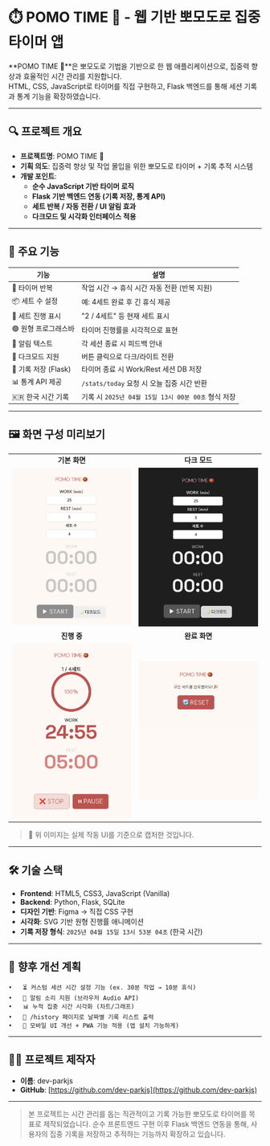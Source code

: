 # ⏱️ POMO TIME 🍅 - 웹 기반 뽀모도로 집중 타이머 앱

**POMO TIME 🍅**은 뽀모도로 기법을 기반으로 한 웹 애플리케이션으로, 집중력 향상과 효율적인 시간 관리를 지원합니다.  
HTML, CSS, JavaScript로 타이머를 직접 구현하고, Flask 백엔드를 통해 세션 기록과 통계 기능을 확장하였습니다.


---

## 🔍 프로젝트 개요

- **프로젝트명**: POMO TIME 🍅
- **기획 의도**: 집중력 향상 및 작업 몰입을 위한 뽀모도로 타이머 + 기록 추적 시스템
- **개발 포인트**:
  - **순수 JavaScript 기반 타이머 로직**
  - **Flask 기반 백엔드 연동 (기록 저장, 통계 API)**
  - **세트 반복 / 자동 전환 / UI 알림 효과**
  - **다크모드 및 시각화 인터페이스 적용**

---

## 🧩 주요 기능

| 기능 | 설명 |
|------|------|
| 🎯 타이머 반복 | 작업 시간 → 휴식 시간 자동 전환 (반복 지원) |
| 📦 세트 수 설정 | 예: 4세트 완료 후 긴 휴식 제공 |
| 🔄 세트 진행 표시 | "2 / 4세트" 등 현재 세트 표시 |
| 🟢 원형 프로그래스바 | 타이머 진행률을 시각적으로 표현 |
| 🔔 알림 텍스트 | 각 세션 종료 시 피드백 안내 |
| 🌙 다크모드 지원 | 버튼 클릭으로 다크/라이트 전환 |
| 🧠 기록 저장 (Flask) | 타이머 종료 시 Work/Rest 세션 DB 저장 |
| 📊 통계 API 제공 | `/stats/today` 요청 시 오늘 집중 시간 반환 |
| 🇰🇷 한국 시간 기록 | 기록 시 `2025년 04월 15일 13시 00분 00초` 형식 저장 |

---



## 🖼️ 화면 구성 미리보기


<table>
  <tr>
    <td align="center"><b>기본 화면</b></td>
    <td align="center"><b>다크 모드</b></td>
  </tr>
  <tr>
    <td><img src="./static/assets/screen_default.png" width="350" /></td>
    <td><img src="./static/assets/screen_darkmode.png" width="350" /></td>
  </tr>
  <tr>
    <td align="center"><b>진행 중</b></td>
    <td align="center"><b>완료 화면</b></td>
  </tr>
  <tr>
    <td><img src="./static/assets/screen_running.png" width="350" /></td>
    <td><img src="./static/assets/screen_done.png" width="350" /></td>
  </tr>
</table>

> 📌 위 이미지는 실제 작동 UI를 기준으로 캡처한 것입니다.

---

## 🛠 기술 스택

- **Frontend**: HTML5, CSS3, JavaScript (Vanilla)
- **Backend**: Python, Flask, SQLite
- **디자인 기반**: Figma → 직접 CSS 구현
- **시각화**: SVG 기반 원형 진행률 애니메이션
- **기록 저장 형식**: `2025년 04월 15일 13시 53분 04초` (한국 시간)


---

## 🚀 향후 개선 계획

	•	⏳ 커스텀 세션 시간 설정 기능 (ex. 30분 작업 → 10분 휴식)
	•	🔔 알림 소리 지원 (브라우저 Audio API)
	•	📊 누적 집중 시간 시각화 (차트/그래프)
	•	📝 /history 페이지로 날짜별 기록 리스트 출력
	•	📱 모바일 UI 개선 + PWA 기능 적용 (앱 설치 가능하게)

---

## 🙋‍♂️ 프로젝트 제작자

- **이름**: dev-parkjs  
- **GitHub**: [https://github.com/dev-parkjs](https://github.com/dev-parkjs)

---

> 본 프로젝트는 시간 관리를 돕는 직관적이고 기록 가능한 뽀모도로 타이머를 목표로 제작되었습니다. 순수 프론트엔드 구현 이후 Flask 백엔드 연동을 통해, 사용자의 집중 기록을 저장하고 추적하는 기능까지 확장하고 있습니다.

